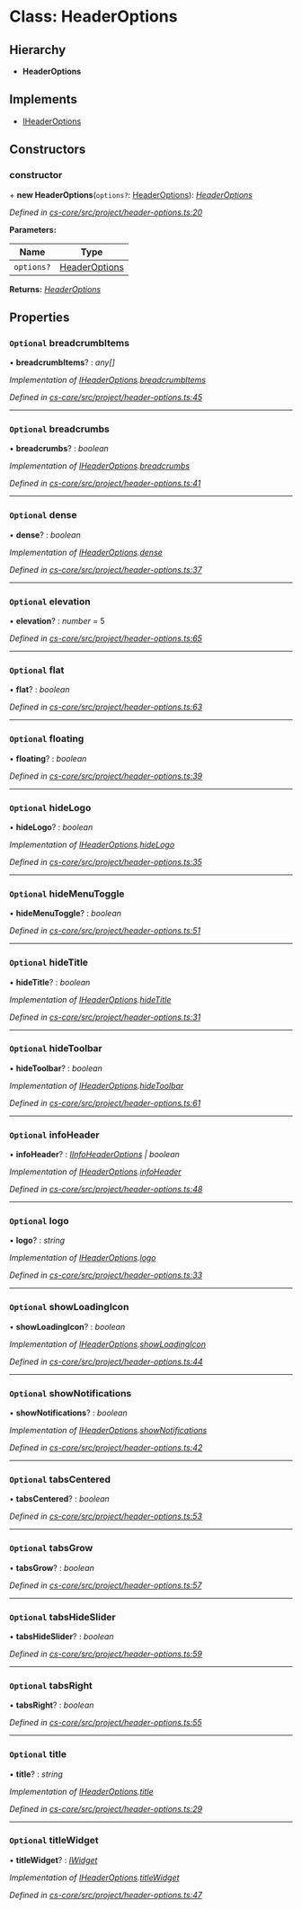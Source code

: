# Class: HeaderOptions

## Hierarchy

* **HeaderOptions**

## Implements

* [IHeaderOptions](../interfaces/_cs_core_src_project_header_options_.iheaderoptions.md)

## Constructors

###  constructor

\+ **new HeaderOptions**(`options?`: [HeaderOptions](_cs_core_src_project_header_options_.headeroptions.md)): *[HeaderOptions](_cs_core_src_project_header_options_.headeroptions.md)*

*Defined in [cs-core/src/project/header-options.ts:20](https://github.com/TNOCS/csnext/blob/ec6e73e4/packages/cs-core/src/project/header-options.ts#L20)*

**Parameters:**

Name | Type |
------ | ------ |
`options?` | [HeaderOptions](_cs_core_src_project_header_options_.headeroptions.md) |

**Returns:** *[HeaderOptions](_cs_core_src_project_header_options_.headeroptions.md)*

## Properties

### `Optional` breadcrumbItems

• **breadcrumbItems**? : *any[]*

*Implementation of [IHeaderOptions](../interfaces/_cs_core_src_project_header_options_.iheaderoptions.md).[breadcrumbItems](../interfaces/_cs_core_src_project_header_options_.iheaderoptions.md#optional-breadcrumbitems)*

*Defined in [cs-core/src/project/header-options.ts:45](https://github.com/TNOCS/csnext/blob/ec6e73e4/packages/cs-core/src/project/header-options.ts#L45)*

___

### `Optional` breadcrumbs

• **breadcrumbs**? : *boolean*

*Implementation of [IHeaderOptions](../interfaces/_cs_core_src_project_header_options_.iheaderoptions.md).[breadcrumbs](../interfaces/_cs_core_src_project_header_options_.iheaderoptions.md#optional-breadcrumbs)*

*Defined in [cs-core/src/project/header-options.ts:41](https://github.com/TNOCS/csnext/blob/ec6e73e4/packages/cs-core/src/project/header-options.ts#L41)*

___

### `Optional` dense

• **dense**? : *boolean*

*Implementation of [IHeaderOptions](../interfaces/_cs_core_src_project_header_options_.iheaderoptions.md).[dense](../interfaces/_cs_core_src_project_header_options_.iheaderoptions.md#optional-dense)*

*Defined in [cs-core/src/project/header-options.ts:37](https://github.com/TNOCS/csnext/blob/ec6e73e4/packages/cs-core/src/project/header-options.ts#L37)*

___

### `Optional` elevation

• **elevation**? : *number* = 5

*Defined in [cs-core/src/project/header-options.ts:65](https://github.com/TNOCS/csnext/blob/ec6e73e4/packages/cs-core/src/project/header-options.ts#L65)*

___

### `Optional` flat

• **flat**? : *boolean*

*Defined in [cs-core/src/project/header-options.ts:63](https://github.com/TNOCS/csnext/blob/ec6e73e4/packages/cs-core/src/project/header-options.ts#L63)*

___

### `Optional` floating

• **floating**? : *boolean*

*Defined in [cs-core/src/project/header-options.ts:39](https://github.com/TNOCS/csnext/blob/ec6e73e4/packages/cs-core/src/project/header-options.ts#L39)*

___

### `Optional` hideLogo

• **hideLogo**? : *boolean*

*Implementation of [IHeaderOptions](../interfaces/_cs_core_src_project_header_options_.iheaderoptions.md).[hideLogo](../interfaces/_cs_core_src_project_header_options_.iheaderoptions.md#optional-hidelogo)*

*Defined in [cs-core/src/project/header-options.ts:35](https://github.com/TNOCS/csnext/blob/ec6e73e4/packages/cs-core/src/project/header-options.ts#L35)*

___

### `Optional` hideMenuToggle

• **hideMenuToggle**? : *boolean*

*Defined in [cs-core/src/project/header-options.ts:51](https://github.com/TNOCS/csnext/blob/ec6e73e4/packages/cs-core/src/project/header-options.ts#L51)*

___

### `Optional` hideTitle

• **hideTitle**? : *boolean*

*Implementation of [IHeaderOptions](../interfaces/_cs_core_src_project_header_options_.iheaderoptions.md).[hideTitle](../interfaces/_cs_core_src_project_header_options_.iheaderoptions.md#optional-hidetitle)*

*Defined in [cs-core/src/project/header-options.ts:31](https://github.com/TNOCS/csnext/blob/ec6e73e4/packages/cs-core/src/project/header-options.ts#L31)*

___

### `Optional` hideToolbar

• **hideToolbar**? : *boolean*

*Implementation of [IHeaderOptions](../interfaces/_cs_core_src_project_header_options_.iheaderoptions.md).[hideToolbar](../interfaces/_cs_core_src_project_header_options_.iheaderoptions.md#optional-hidetoolbar)*

*Defined in [cs-core/src/project/header-options.ts:61](https://github.com/TNOCS/csnext/blob/ec6e73e4/packages/cs-core/src/project/header-options.ts#L61)*

___

### `Optional` infoHeader

• **infoHeader**? : *[IInfoHeaderOptions](../interfaces/_cs_core_src_project_header_options_.iinfoheaderoptions.md) | boolean*

*Implementation of [IHeaderOptions](../interfaces/_cs_core_src_project_header_options_.iheaderoptions.md).[infoHeader](../interfaces/_cs_core_src_project_header_options_.iheaderoptions.md#optional-infoheader)*

*Defined in [cs-core/src/project/header-options.ts:48](https://github.com/TNOCS/csnext/blob/ec6e73e4/packages/cs-core/src/project/header-options.ts#L48)*

___

### `Optional` logo

• **logo**? : *string*

*Implementation of [IHeaderOptions](../interfaces/_cs_core_src_project_header_options_.iheaderoptions.md).[logo](../interfaces/_cs_core_src_project_header_options_.iheaderoptions.md#optional-logo)*

*Defined in [cs-core/src/project/header-options.ts:33](https://github.com/TNOCS/csnext/blob/ec6e73e4/packages/cs-core/src/project/header-options.ts#L33)*

___

### `Optional` showLoadingIcon

• **showLoadingIcon**? : *boolean*

*Implementation of [IHeaderOptions](../interfaces/_cs_core_src_project_header_options_.iheaderoptions.md).[showLoadingIcon](../interfaces/_cs_core_src_project_header_options_.iheaderoptions.md#optional-showloadingicon)*

*Defined in [cs-core/src/project/header-options.ts:44](https://github.com/TNOCS/csnext/blob/ec6e73e4/packages/cs-core/src/project/header-options.ts#L44)*

___

### `Optional` showNotifications

• **showNotifications**? : *boolean*

*Implementation of [IHeaderOptions](../interfaces/_cs_core_src_project_header_options_.iheaderoptions.md).[showNotifications](../interfaces/_cs_core_src_project_header_options_.iheaderoptions.md#optional-shownotifications)*

*Defined in [cs-core/src/project/header-options.ts:42](https://github.com/TNOCS/csnext/blob/ec6e73e4/packages/cs-core/src/project/header-options.ts#L42)*

___

### `Optional` tabsCentered

• **tabsCentered**? : *boolean*

*Defined in [cs-core/src/project/header-options.ts:53](https://github.com/TNOCS/csnext/blob/ec6e73e4/packages/cs-core/src/project/header-options.ts#L53)*

___

### `Optional` tabsGrow

• **tabsGrow**? : *boolean*

*Defined in [cs-core/src/project/header-options.ts:57](https://github.com/TNOCS/csnext/blob/ec6e73e4/packages/cs-core/src/project/header-options.ts#L57)*

___

### `Optional` tabsHideSlider

• **tabsHideSlider**? : *boolean*

*Defined in [cs-core/src/project/header-options.ts:59](https://github.com/TNOCS/csnext/blob/ec6e73e4/packages/cs-core/src/project/header-options.ts#L59)*

___

### `Optional` tabsRight

• **tabsRight**? : *boolean*

*Defined in [cs-core/src/project/header-options.ts:55](https://github.com/TNOCS/csnext/blob/ec6e73e4/packages/cs-core/src/project/header-options.ts#L55)*

___

### `Optional` title

• **title**? : *string*

*Implementation of [IHeaderOptions](../interfaces/_cs_core_src_project_header_options_.iheaderoptions.md).[title](../interfaces/_cs_core_src_project_header_options_.iheaderoptions.md#optional-title)*

*Defined in [cs-core/src/project/header-options.ts:29](https://github.com/TNOCS/csnext/blob/ec6e73e4/packages/cs-core/src/project/header-options.ts#L29)*

___

### `Optional` titleWidget

• **titleWidget**? : *[IWidget](../interfaces/_cs_core_src_widget_widget_.iwidget.md)*

*Implementation of [IHeaderOptions](../interfaces/_cs_core_src_project_header_options_.iheaderoptions.md).[titleWidget](../interfaces/_cs_core_src_project_header_options_.iheaderoptions.md#optional-titlewidget)*

*Defined in [cs-core/src/project/header-options.ts:47](https://github.com/TNOCS/csnext/blob/ec6e73e4/packages/cs-core/src/project/header-options.ts#L47)*
